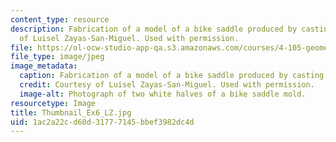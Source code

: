 ```yaml
---
content_type: resource
description: Fabrication of a model of a bike saddle produced by casting. Courtesy
  of Luisel Zayas-San-Miguel. Used with permission.
file: https://ol-ocw-studio-app-qa.s3.amazonaws.com/courses/4-105-geometric-disciplines-and-architecture-skills-reciprocal-methodologies-fall-2012/1ac2a22cd60d31777145bbef3982dc4d_Thumbnail_Ex6_LZ.jpg
file_type: image/jpeg
image_metadata:
  caption: Fabrication of a model of a bike saddle produced by casting.
  credit: Courtesy of Luisel Zayas-San-Miguel. Used with permission.
  image-alt: Photograph of two white halves of a bike saddle mold.
resourcetype: Image
title: Thumbnail_Ex6_LZ.jpg
uid: 1ac2a22c-d60d-3177-7145-bbef3982dc4d
---
```

